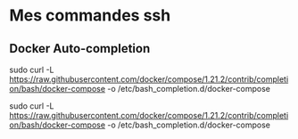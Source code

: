 # Mes commandes ssh


## Docker Auto-completion

sudo curl -L https://raw.githubusercontent.com/docker/compose/1.21.2/contrib/completion/bash/docker-compose -o /etc/bash_completion.d/docker-compose

sudo curl -L https://raw.githubusercontent.com/docker/compose/1.21.2/contrib/completion/bash/docker-compose -o /etc/bash_completion.d/docker-compose
